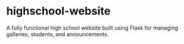 # highschool-website
A fully functional high school website built using Flask for managing galleries, students, and announcements.
